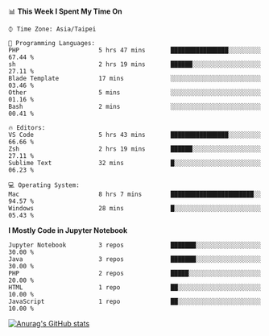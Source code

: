 <!--### Hi there 👋-->

<!--
**treevel/treevel** is a ✨ _special_ ✨ repository because its `README.md` (this file) appears on your GitHub profile.

Here are some ideas to get you started:

- 🔭 I’m currently working on ...
- 🌱 I’m currently learning ...
- 👯 I’m looking to collaborate on ...
- 🤔 I’m looking for help with ...
- 💬 Ask me about ...
- 📫 How to reach me: ...
- 😄 Pronouns: ...
- ⚡ Fun fact: ...
-->

<!--START_SECTION:waka-->
📊 **This Week I Spent My Time On** 

```text
⌚︎ Time Zone: Asia/Taipei

💬 Programming Languages: 
PHP                      5 hrs 47 mins       ████████████████░░░░░░░░░   67.44 % 
sh                       2 hrs 19 mins       ██████░░░░░░░░░░░░░░░░░░░   27.11 % 
Blade Template           17 mins             ░░░░░░░░░░░░░░░░░░░░░░░░░   03.46 % 
Other                    5 mins              ░░░░░░░░░░░░░░░░░░░░░░░░░   01.16 % 
Bash                     2 mins              ░░░░░░░░░░░░░░░░░░░░░░░░░   00.41 % 

🔥 Editors: 
VS Code                  5 hrs 43 mins       ████████████████░░░░░░░░░   66.66 % 
Zsh                      2 hrs 19 mins       ██████░░░░░░░░░░░░░░░░░░░   27.11 % 
Sublime Text             32 mins             █░░░░░░░░░░░░░░░░░░░░░░░░   06.23 % 

💻 Operating System: 
Mac                      8 hrs 7 mins        ███████████████████████░░   94.57 % 
Windows                  28 mins             █░░░░░░░░░░░░░░░░░░░░░░░░   05.43 % 

```

**I Mostly Code in Jupyter Notebook** 

```text
Jupyter Notebook         3 repos             ███████░░░░░░░░░░░░░░░░░░   30.00 % 
Java                     3 repos             ███████░░░░░░░░░░░░░░░░░░   30.00 % 
PHP                      2 repos             █████░░░░░░░░░░░░░░░░░░░░   20.00 % 
HTML                     1 repo              ██░░░░░░░░░░░░░░░░░░░░░░░   10.00 % 
JavaScript               1 repo              ██░░░░░░░░░░░░░░░░░░░░░░░   10.00 % 

```



<!--END_SECTION:waka-->

<!-- GitHub Stats Card-->
[![Anurag's GitHub stats](https://github-readme-stats.vercel.app/api?username=treevel&show_icons=true&theme=monokai&count_private=true)](https://github.com/anuraghazra/github-readme-stats)

